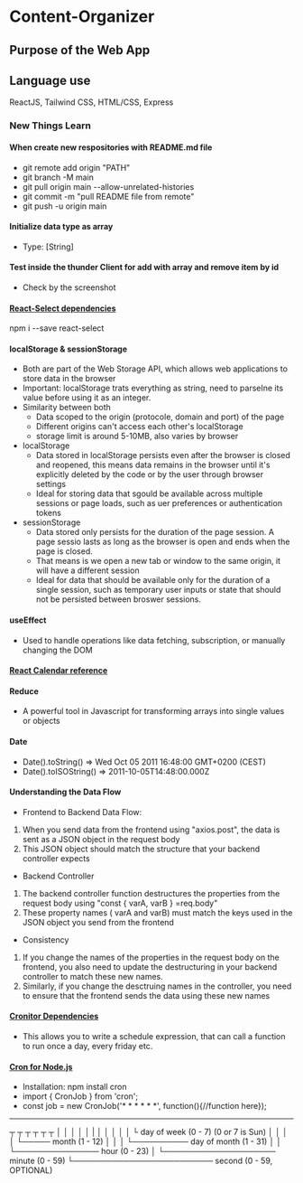 # Content-Organizer

## Purpose of the Web App

## Language use

ReactJS, Tailwind CSS, HTML/CSS, Express

### New Things Learn

#### When create new respositories with README.md file

- git remote add origin "PATH"
- git branch -M main
- git pull origin main --allow-unrelated-histories
- git commit -m "pull README file from remote"
- git push -u origin main

#### Initialize data type as array

- Type: [String]

#### Test inside the thunder Client for add with array and remove item by id

- Check by the screenshot

#### [React-Select dependencies](https://react-select.com/home)

npm i --save react-select

#### localStorage & sessionStorage

- Both are part of the Web Storage API, which allows web applications to store data in the browser
- Important: localStorage trats everything as string, need to parseIne its value before using it as an integer.
- Similarity between both
  - Data scoped to the origin (protocole, domain and port) of the page
  - Different origins can't access each other's localStorage
  - storage limit is around 5-10MB, also varies by browser
- localStorage
  - Data stored in localStorage persists even after the browser is closed and reopened, this means data remains in the browser until it's explicitly deleted by the code or by the user through browser settings
  - Ideal for storing data that sgould be available across multiple sessions or page loads, such as uer preferences or authentication tokens
- sessionStorage
  - Data stored only persists for the duration of the page session. A page sessio lasts as long as the browser is open and ends when the page is closed.
  - That means is we open a new tab or window to the same origin, it will have a different session
  - Ideal for data that should be available only for the duration of a single session, such as temporary user inputs or state that should not be persisted between broswer sessions.

#### useEffect

- Used to handle operations like data fetching, subscription, or manually changing the DOM

#### [React Calendar reference](https://derrickotte.medium.com/how-to-create-a-calendar-from-scratch-in-react-1f2db197454d)

#### Reduce

- A powerful tool in Javascript for transforming arrays into single values or objects

#### Date

- Date().toString() => Wed Oct 05 2011 16:48:00 GMT+0200 (CEST)
- Date().toISOString() => 2011-10-05T14:48:00.000Z

#### Understanding the Data Flow

- Frontend to Backend Data Flow:

1. When you send data from the frontend using "axios.post", the data is sent as a JSON object in the request body
2. This JSON object should match the structure that your backend controller expects

- Backend Controller

1. The backend controller function destructures the properties from the request body using "const { varA, varB } =req.body"
2. These property names ( varA and varB) must match the keys used in the JSON object you send from the frontend

- Consistency

1. If you change the names of the properties in the request body on the frontend, you also need to update the destructuring in your backend controller to match these new names.
2. Similarly, if you change the desctruing names in the controller, you need to ensure that the frontend sends the data using these new names

#### [Cronitor Dependencies](https://crontab.guru/examples.html)

- This allows you to write a schedule expression, that can call a function to run once a day, every friday etc.

#### [Cron for Node.js](https://www.npmjs.com/package/cron#-basic-usage)

- Installation: npm install cron
- import { CronJob } from 'cron';
- const job = new CronJob('\* \* \* \* \* \*', function(){//function here});

---

┬ ┬ ┬ ┬ ┬ ┬
│ │ │ │ │ |
│ │ │ │ │ └ day of week (0 - 7) (0 or 7 is Sun)
│ │ │ │ └───── month (1 - 12)
│ │ │ └────────── day of month (1 - 31)
│ │ └─────────────── hour (0 - 23)
│ └──────────────────── minute (0 - 59)
└───────────────────────── second (0 - 59, OPTIONAL)
